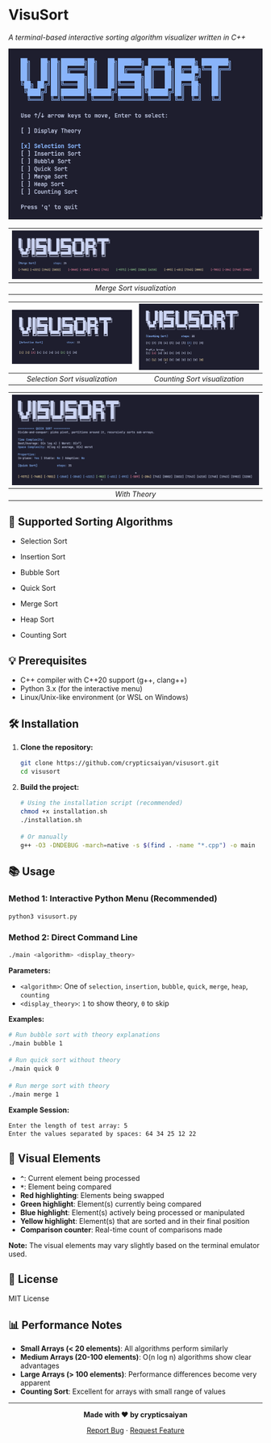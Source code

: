 # VisuSort  

*A terminal-based interactive sorting algorithm visualizer written in C++*

![Main Menu](assets/screenshots/interface.png)

| ![Merge Sort](assets/screenshots/merge.png) |
| :------------------------------------------: |
| *Merge Sort visualization* |

| ![Selection Sort](assets/screenshots/selection.png) | ![Counting Sort](assets/screenshots/counting.png) |
| :-------------------------------------------------: | :-----------------------------------------------: |
| *Selection Sort visualization* | *Counting Sort visualization* |

| ![Theory](assets/screenshots/theory.png) |
| :------------------------------------------: |
| *With Theory* | *Theory behind Counting Sort* |

## 🎯 Supported Sorting Algorithms

- Selection Sort

- Insertion Sort

- Bubble Sort

- Quick Sort

- Merge Sort

- Heap Sort

- Counting Sort

## 💡 Prerequisites

- C++ compiler with C++20 support (g++, clang++)
- Python 3.x (for the interactive menu)
- Linux/Unix-like environment (or WSL on Windows)

## 🛠️ Installation

1. **Clone the repository:**
   ```bash
   git clone https://github.com/crypticsaiyan/visusort.git
   cd visusort
   ```

2. **Build the project:**
   ```bash
   # Using the installation script (recommended)
   chmod +x installation.sh
   ./installation.sh
   
   # Or manually
   g++ -O3 -DNDEBUG -march=native -s $(find . -name "*.cpp") -o main
   ```

## 📚 Usage

### Method 1: Interactive Python Menu (Recommended)

```bash
python3 visusort.py
```


### Method 2: Direct Command Line

```bash
./main <algorithm> <display_theory>
```

**Parameters:**
- `<algorithm>`: One of `selection`, `insertion`, `bubble`, `quick`, `merge`, `heap`, `counting`
- `<display_theory>`: `1` to show theory, `0` to skip

**Examples:**
```bash
# Run bubble sort with theory explanations
./main bubble 1

# Run quick sort without theory
./main quick 0

# Run merge sort with theory
./main merge 1
```

**Example Session:**
```
Enter the length of test array: 5
Enter the values separated by spaces: 64 34 25 12 22
```

## 🎨 Visual Elements

- **`^`**: Current element being processed
- **`*`**: Element being compared
- **Red highlighting**: Elements being swapped
- **Green highlight**: Element(s) currently being compared
- **Blue highlight**: Element(s) actively being processed or manipulated
- **Yellow highlight**: Element(s) that are sorted and in their final position
- **Comparison counter**: Real-time count of comparisons made

**Note:** The visual elements may vary slightly based on the terminal emulator used.

## 📝 License
MIT License

## 📊 Performance Notes

- **Small Arrays (< 20 elements)**: All algorithms perform similarly
- **Medium Arrays (20-100 elements)**: O(n log n) algorithms show clear advantages
- **Large Arrays (> 100 elements)**: Performance differences become very apparent
- **Counting Sort**: Excellent for arrays with small range of values

---

<div align="center">

**Made with ❤️ by crypticsaiyan**

[Report Bug](https://github.com/crypticsaiyan/visusort/issues) · [Request Feature](https://github.com/crypticsaiyan/visusort/issues)

</div>
